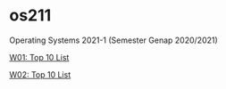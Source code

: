 # os211
Operating Systems 2021-1 (Semester Genap 2020/2021)

[W01: Top 10 List](./W01/)

[W02: Top 10 List](./W02/)
